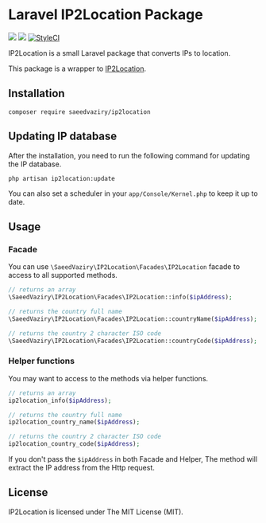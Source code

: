 # Laravel IP2Location Package

[![](https://img.shields.io/packagist/v/saeedvaziry/ip2location.svg?style=flat-square)](https://packagist.org/packages/saeedvaziry/ip2location)
![](https://github.com/saeedvaziry/ip2location/workflows/Test/badge.svg)
[![StyleCI](https://github.styleci.io/repos/308758323/shield?branch=master)](https://github.styleci.io/repos/308758323?branch=master)

IP2Location is a small Laravel package that converts IPs to location.

This package is a wrapper to [IP2Location](https://github.com/chrislim2888/IP2Location-PHP-Module).

## Installation
```shell
composer require saeedvaziry/ip2location
```
## Updating IP database

After the installation, you need to run the following command for updating the IP database.
```shell
php artisan ip2location:update
```
You can also set a scheduler in your `app/Console/Kernel.php` to keep it up to date.

## Usage

### Facade

You can use `\SaeedVaziry\IP2Location\Facades\IP2Location` facade to access to all supported methods.

```php
// returns an array
\SaeedVaziry\IP2Location\Facades\IP2Location::info($ipAddress);

// returns the country full name
\SaeedVaziry\IP2Location\Facades\IP2Location::countryName($ipAddress);

// returns the country 2 character ISO code
\SaeedVaziry\IP2Location\Facades\IP2Location::countryCode($ipAddress);
```
### Helper functions

You may want to access to the methods via helper functions. 
```php
// returns an array
ip2location_info($ipAddress);

// returns the country full name
ip2location_country_name($ipAddress);

// returns the country 2 character ISO code
ip2location_country_code($ipAddress);
```
If you don't pass the `$ipAddress` in both Facade and Helper, The method will extract the IP address from the Http request.

## License

IP2Location is licensed under The MIT License (MIT).
